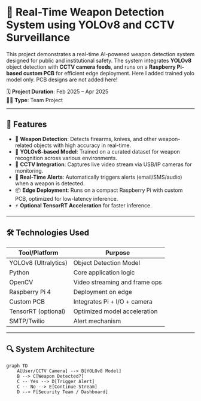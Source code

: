 # 🎯 Real-Time Weapon Detection System using YOLOv8 and CCTV Surveillance

This project demonstrates a real-time AI-powered weapon detection system designed for public and institutional safety. The system integrates **YOLOv8** object detection with **CCTV camera feeds**, and runs on a **Raspberry Pi-based custom PCB** for efficient edge deployment. Here I added trained yolo model only. PCB designs are not added here!

🗓️ **Project Duration**: Feb 2025 – Apr 2025  
👨‍💻 **Type**: Team Project

---

## 🚀 Features

- 🔫 **Weapon Detection**: Detects firearms, knives, and other weapon-related objects with high accuracy in real-time.
- 🧠 **YOLOv8-based Model**: Trained on a curated dataset for weapon recognition across various environments.
- 🎥 **CCTV Integration**: Captures live video stream via USB/IP cameras for monitoring.
- 🧾 **Real-Time Alerts**: Automatically triggers alerts (email/SMS/audio) when a weapon is detected.
- 📦 **Edge Deployment**: Runs on a compact Raspberry Pi with custom PCB, optimized for low-latency inference.
- ⚡ **Optional TensorRT Acceleration** for faster inference.

---

## 🛠️ Technologies Used

| Tool/Platform      | Purpose                          |
|--------------------|----------------------------------|
| YOLOv8 (Ultralytics)| Object Detection Model           |
| Python             | Core application logic           |
| OpenCV             | Video streaming and frame ops    |
| Raspberry Pi 4     | Deployment on edge               |
| Custom PCB         | Integrates Pi + I/O + camera     |
| TensorRT (optional)| Optimized model acceleration     |
| SMTP/Twilio        | Alert mechanism                  |

---

## 🔍 System Architecture

```mermaid
graph TD
    A[User/CCTV Camera] --> B[YOLOv8 Model]
    B --> C[Weapon Detected?]
    C -- Yes --> D[Trigger Alert]
    C -- No --> E[Continue Stream]
    D --> F[Security Team / Dashboard]
